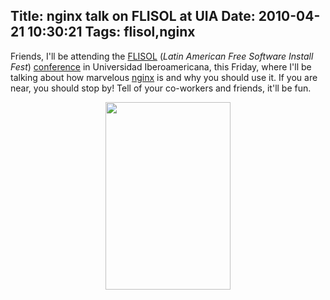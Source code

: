 Title: nginx talk on FLISOL at UIA
Date: 2010-04-21 10:30:21
Tags: flisol,nginx
---
Friends, I'll be attending the <a href="http://installfest.info">FLISOL</a> (<em>Latin American Free Software Install Fest</em>) <a href="http://flisol.info/FLISOL2010/Mexico">conference</a> in Universidad Iberoamericana, this Friday, where I'll be talking about how marvelous <a href="http://nginx.org">nginx</a> is and why you should use it. If you are near, you should stop by! Tell of your co-workers and friends, it'll be fun.
<p style="text-align: center;"><a href="http://damog.net/old/stereonaut/2010/04/Screen-shot-2010-04-21-at-10.28.34-AM.png"><img class="aligncenter size-medium wp-image-1168" title="Screen shot 2010-04-21 at 10.28.34 AM" src="http://damog.net/old/stereonaut/2010/04/Screen-shot-2010-04-21-at-10.28.34-AM-200x300.png" alt="" width="200" height="300" /></a></p>